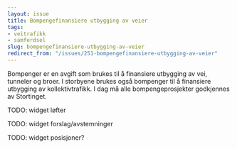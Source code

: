 ```yaml
---
layout: issue
title: Bompengefinansiere utbygging av veier
tags:
- veitrafikk
- samferdsel
slug: bompengefinansiere-utbygging-av-veier
redirect_from: "/issues/251-bompengefinansiere-utbygging-av-veier"
---
```


Bompenger er en avgift som brukes til å finansiere utbygging av vei, tunneler og broer. I storbyene brukes også bompenger til å finansiere utbygging av kollektivtrafikk. I dag må alle bompengeprosjekter godkjennes av Stortinget.

TODO: widget løfter

TODO: widget forslag/avstemninger

TODO: widget posisjoner?

